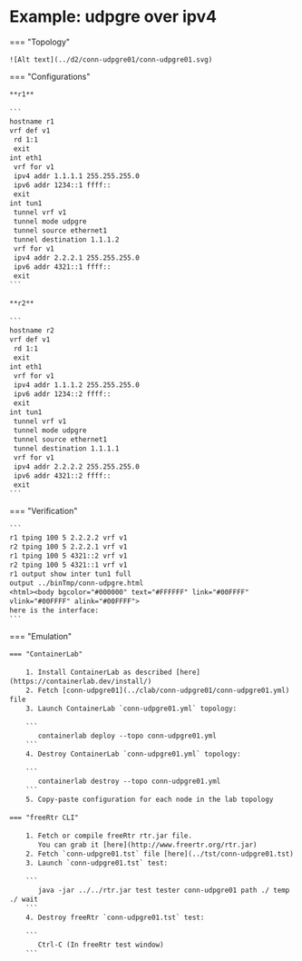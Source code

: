 # Example: udpgre over ipv4

=== "Topology"

    ![Alt text](../d2/conn-udpgre01/conn-udpgre01.svg)

=== "Configurations"

    **r1**

    ```
    hostname r1
    vrf def v1
     rd 1:1
     exit
    int eth1
     vrf for v1
     ipv4 addr 1.1.1.1 255.255.255.0
     ipv6 addr 1234::1 ffff::
     exit
    int tun1
     tunnel vrf v1
     tunnel mode udpgre
     tunnel source ethernet1
     tunnel destination 1.1.1.2
     vrf for v1
     ipv4 addr 2.2.2.1 255.255.255.0
     ipv6 addr 4321::1 ffff::
     exit
    ```

    **r2**

    ```
    hostname r2
    vrf def v1
     rd 1:1
     exit
    int eth1
     vrf for v1
     ipv4 addr 1.1.1.2 255.255.255.0
     ipv6 addr 1234::2 ffff::
     exit
    int tun1
     tunnel vrf v1
     tunnel mode udpgre
     tunnel source ethernet1
     tunnel destination 1.1.1.1
     vrf for v1
     ipv4 addr 2.2.2.2 255.255.255.0
     ipv6 addr 4321::2 ffff::
     exit
    ```

=== "Verification"

    ```
    r1 tping 100 5 2.2.2.2 vrf v1
    r2 tping 100 5 2.2.2.1 vrf v1
    r1 tping 100 5 4321::2 vrf v1
    r2 tping 100 5 4321::1 vrf v1
    r1 output show inter tun1 full
    output ../binTmp/conn-udpgre.html
    <html><body bgcolor="#000000" text="#FFFFFF" link="#00FFFF" vlink="#00FFFF" alink="#00FFFF">
    here is the interface:
    ```

=== "Emulation"

    === "ContainerLab"

        1. Install ContainerLab as described [here](https://containerlab.dev/install/)  
        2. Fetch [conn-udpgre01](../clab/conn-udpgre01/conn-udpgre01.yml) file  
        3. Launch ContainerLab `conn-udpgre01.yml` topology:  

        ```
           containerlab deploy --topo conn-udpgre01.yml  
        ```
        4. Destroy ContainerLab `conn-udpgre01.yml` topology:  

        ```
           containerlab destroy --topo conn-udpgre01.yml  
        ```
        5. Copy-paste configuration for each node in the lab topology

    === "freeRtr CLI"

        1. Fetch or compile freeRtr rtr.jar file.  
           You can grab it [here](http://www.freertr.org/rtr.jar)  
        2. Fetch `conn-udpgre01.tst` file [here](../tst/conn-udpgre01.tst)  
        3. Launch `conn-udpgre01.tst` test:  

        ```
           java -jar ../../rtr.jar test tester conn-udpgre01 path ./ temp ./ wait
        ```
        4. Destroy freeRtr `conn-udpgre01.tst` test:  

        ```
           Ctrl-C (In freeRtr test window)
        ```

